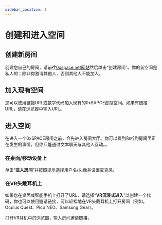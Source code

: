 ```yaml
---
sidebar_position: 1
---
```


# 创建和进入空间

## 创建新房间

创建您自己的房间，请前往[0xspace.net网站](https://0xspace.net/)然后单击“创建房间”。你的新空间是私人的；除非你邀请其他人，否则其他人不能加入。

## 加入现有空间

您可以使用链接URL或数字代码加入现有的0xSAPCE虚拟空间。如果有链接URL，请在浏览器中输入URL。

## 进入空间

在进入一个0xSPACE房间之前，会先进入房间大厅。你可以看到和听到房间里正在发生的事情，但你只能通过文本聊天与其他人互动。。

### 在桌面/移动设备上

单击“**进入房间**”并按照提示选择用户名/头像并设置麦克风。

### 在VR头戴耳机上

如果您在桌面或智能手机上打开了URL，请选择“**VR沉浸式进入**”以创建一个代码，你也可以使用邀请链接，可以轻松地在VR头戴耳机上打开房间（例如，Oculus Quest、Pico NEO、Samsung Gear）。

打开VR耳机中的浏览器，输入房间邀请链接。


